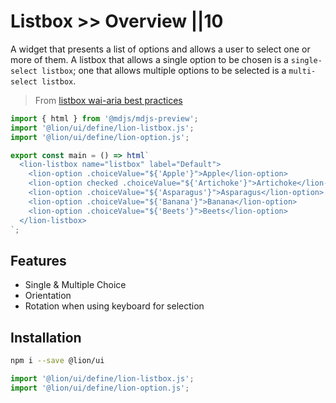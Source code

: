 # Listbox >> Overview ||10

A widget that presents a list of options and allows a user to select one or more of them.
A listbox that allows a single option to be chosen is a `single-select listbox`; one that allows
multiple options to be selected is a `multi-select listbox`.

> From [listbox wai-aria best practices](https://www.w3.org/TR/wai-aria-practices/#Listbox)

```js script
import { html } from '@mdjs/mdjs-preview';
import '@lion/ui/define/lion-listbox.js';
import '@lion/ui/define/lion-option.js';
```

```js preview-story
export const main = () => html`
  <lion-listbox name="listbox" label="Default">
    <lion-option .choiceValue="${'Apple'}">Apple</lion-option>
    <lion-option checked .choiceValue="${'Artichoke'}">Artichoke</lion-option>
    <lion-option .choiceValue="${'Asparagus'}">Asparagus</lion-option>
    <lion-option .choiceValue="${'Banana'}">Banana</lion-option>
    <lion-option .choiceValue="${'Beets'}">Beets</lion-option>
  </lion-listbox>
`;
```

## Features

- Single & Multiple Choice
- Orientation
- Rotation when using keyboard for selection

## Installation

```bash
npm i --save @lion/ui
```

```js
import '@lion/ui/define/lion-listbox.js';
import '@lion/ui/define/lion-option.js';
```
